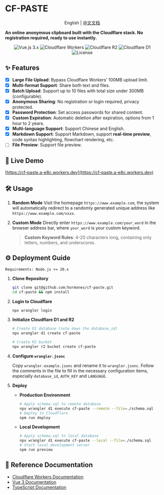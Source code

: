 # CF-PASTE

<p align="center">English | <a href="README_zh-cn.md">中文文档</a></p>

**An online anonymous clipboard built with the Cloudflare stack. No registration required, ready to use instantly.**

<p align="center">
  <img src="https://img.shields.io/badge/Vue.js-3.x-green" alt="Vue.js 3.x">
  <img src="https://img.shields.io/badge/Cloudflare-Workers-orange" alt="Cloudflare Workers">
  <img src="https://img.shields.io/badge/storage-R2-blue" alt="Cloudflare R2">
  <img src="https://img.shields.io/badge/database-D1-blue" alt="Cloudflare D1">
  <img src="https://img.shields.io/github/license/hormones/cf-paste" alt="License">
</p>

## ✨ Features

- [x] **Large File Upload**: Bypass Cloudflare Workers' 100MB upload limit.
- [x] **Multi-format Support**: Share both text and files.
- [x] **Batch Upload**: Support up to 10 files with total size under 300MB (configurable).
- [x] **Anonymous Sharing**: No registration or login required, privacy protected.
- [x] **Password Protection**: Set access passwords for shared content.
- [x] **Custom Expiration**: Automatic deletion after expiration, options from 1 hour to 2 years.
- [x] **Multi-language Support**: Support Chinese and English.
- [x] **Markdown Support**: Support Markdown, support **real-time preview**, code syntax highlighting, flowchart rendering, etc.
- [ ] **File Preview**: Support file preview.

## 🚀 Live Demo

[https://cf-paste.a-e8c.workers.dev](https://cf-paste.a-e8c.workers.dev)

## 🛠️ Usage

1.  **Random Mode**
    Visit the homepage `https://www.example.com`, the system will automatically redirect to a randomly generated unique address like `https://www.example.com/xxxx`.

2.  **Custom Mode**
    Directly enter `https://www.example.com/your_word` in the browser address bar, where `your_word` is your custom keyword.

    > **Custom Keyword Rules**: 4-20 characters long, containing only letters, numbers, and underscores.

## ⚙️ Deployment Guide

    Requirements: Node.js >= 20.x

1.  **Clone Repository**

    ```bash
    git clone git@github.com:hormones/cf-paste.git
    cd cf-paste && npm install
    ```

2.  **Login to Cloudflare**

    ```bash
    npx wrangler login
    ```

3.  **Initialize Cloudflare D1 and R2**

    ```bash
    # Create D1 database (note down the database_id)
    npx wrangler d1 create cf-paste

    # Create R2 bucket
    npx wrangler r2 bucket create cf-paste
    ```

4.  **Configure `wrangler.jsonc`**

    Copy `wrangler.example.jsonc` and rename it to `wrangler.jsonc`. Follow the comments in the file to fill in the necessary configuration items, especially `database_id`, `AUTH_KEY` and `LANGUAGE`.

5.  **Deploy**

    - **Production Environment**

      ```bash
      # Apply schema.sql to remote database
      npx wrangler d1 execute cf-paste --remote --file=./schema.sql
      # Deploy to Cloudflare
      npm run deploy
      ```

    - **Local Development**
      ```bash
      # Apply schema.sql to local database
      npx wrangler d1 execute cf-paste --local --file=./schema.sql
      # Start local development server
      npm run preview
      ```

## 🙏 Reference Documentation

- [Cloudflare Workers Documentation](https://developers.cloudflare.com/workers/)
- [Vue 3 Documentation](https://vuejs.org/)
- [TypeScript Documentation](https://www.typescriptlang.org/docs/)
